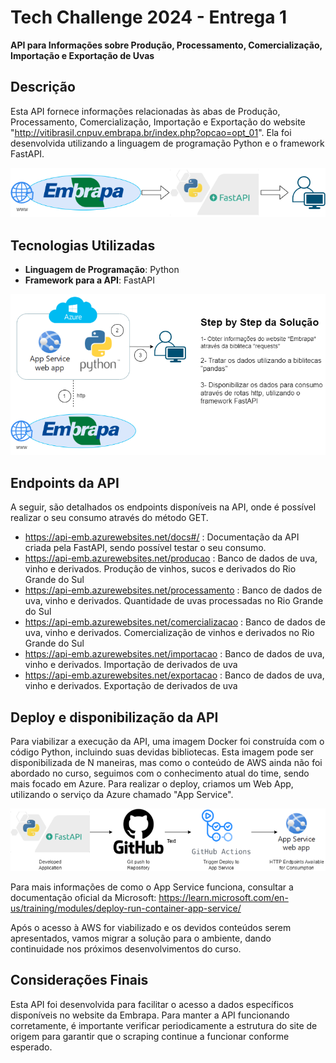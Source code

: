 # Tech Challenge 2024 - Entrega 1

**API para Informações sobre Produção, Processamento, Comercialização, Importação e Exportação de Uvas**

## Descrição

Esta API fornece informações relacionadas às abas de Produção, Processamento, Comercialização, Importação e Exportação do website "http://vitibrasil.cnpuv.embrapa.br/index.php?opcao=opt_01". Ela foi desenvolvida utilizando a linguagem de programação Python e o framework FastAPI.

![Alt text](/Documentation/Pos_TechChallenge_v1-Intro.png?raw=true "Optional Title")

## Tecnologias Utilizadas

-   **Linguagem de Programação**: Python
-   **Framework para a API**: FastAPI

![Alt text](/Documentation/Pos_TechChallenge_v1-ArqSolucao.png?raw=true "Optional Title")

## Endpoints da API

A seguir, são detalhados os endpoints disponíveis na API, onde é possível realizar o seu consumo através do método GET.

- https://api-emb.azurewebsites.net/docs#/ : Documentação da API criada pela FastAPI, sendo possível testar o seu consumo.
- https://api-emb.azurewebsites.net/producao : Banco de dados de uva, vinho e derivados. Produção de vinhos, sucos e derivados do Rio Grande do Sul
- https://api-emb.azurewebsites.net/processamento : Banco de dados de uva, vinho e derivados. Quantidade de uvas processadas no Rio Grande do Sul
- https://api-emb.azurewebsites.net/comercializacao : Banco de dados de uva, vinho e derivados. Comercialização de vinhos e derivados no Rio Grande do Sul
- https://api-emb.azurewebsites.net/importacao : Banco de dados de uva, vinho e derivados. Importação de derivados de uva
- https://api-emb.azurewebsites.net/exportacao : Banco de dados de uva, vinho e derivados. Exportação de derivados de uva


## Deploy e disponibilização da API

Para viabilizar a execução da API, uma imagem Docker foi construída com o código Python, incluindo suas devidas bibliotecas. Esta imagem pode ser disponibilizada de N maneiras, mas como o conteúdo de AWS ainda não foi abordado no curso, seguimos com o conhecimento atual do time, sendo mais focado em Azure. Para realizar o deploy, criamos um Web App, utilizando o serviço da Azure chamado "App Service". 

![Alt text](/Documentation/Pos_TechChallenge_v1-Deploy.png?raw=true "Optional Title")

Para mais informações de como o App Service funciona, consultar a documentação oficial da Microsoft:
https://learn.microsoft.com/en-us/training/modules/deploy-run-container-app-service/

Após o acesso à AWS for viabilizado e os devidos conteúdos serem apresentados, vamos migrar a solução para o ambiente, dando continuidade nos próximos desenvolvimentos do curso. 

## Considerações Finais

Esta API foi desenvolvida para facilitar o acesso a dados específicos disponíveis no website da Embrapa. Para manter a API funcionando corretamente, é importante verificar periodicamente a estrutura do site de origem para garantir que o scraping continue a funcionar conforme esperado.
